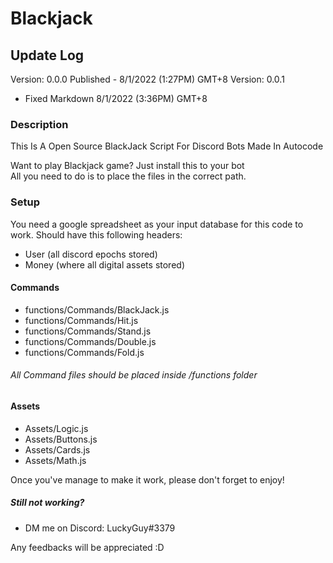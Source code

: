 # Blackjack

## Update Log
Version: 0.0.0
Published - 8/1/2022 (1:27PM) GMT+8
Version: 0.0.1
- Fixed Markdown 8/1/2022 (3:36PM) GMT+8

### Description

This Is A Open Source BlackJack Script For Discord Bots Made In Autocode

Want to play Blackjack game? Just install this to your bot<br>
All you need to do is to place the files in the correct path.

### Setup
You need a google spreadsheet as your input database for this code to work.
Should have this following headers:
- User (all discord epochs stored)
- Money (where all digital assets stored)

#### Commands
- functions/Commands/BlackJack.js
- functions/Commands/Hit.js
- functions/Commands/Stand.js
- functions/Commands/Double.js
- functions/Commands/Fold.js

###### All Command files should be placed inside /functions folder

#### Assets
- Assets/Logic.js
- Assets/Buttons.js
- Assets/Cards.js
- Assets/Math.js

Once you've manage to make it work, please don't forget to enjoy!
##### Still not working?
- DM me on Discord: LuckyGuy#3379

Any feedbacks will be appreciated :D
